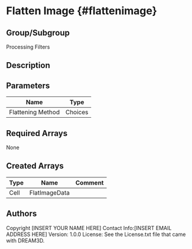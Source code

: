Flatten Image {#flattenimage}
======

## Group/Subgroup ##
Processing Filters

## Description ##


## Parameters ## 

| Name | Type |
|------|------|
| Flattening Method | Choices |

## Required Arrays ##
None



## Created Arrays ##

| Type | Name | Comment |
|------|------|---------|
| Cell | FlatImageData |  |

## Authors ##

Copyright [INSERT YOUR NAME HERE]
Contact Info:[INSERT EMAIL ADDRESS HERE]
Version: 1.0.0
License: See the License.txt file that came with DREAM3D.


